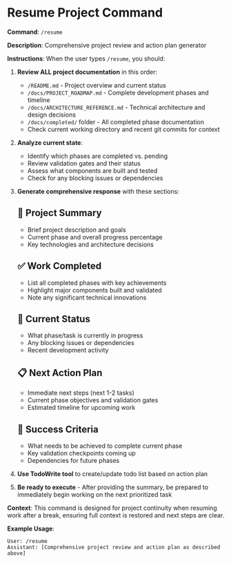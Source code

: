 # Resume Project Command

**Command**: `/resume`

**Description**: Comprehensive project review and action plan generator

**Instructions**:
When the user types `/resume`, you should:

1. **Review ALL project documentation** in this order:
   - `/README.md` - Project overview and current status
   - `/docs/PROJECT_ROADMAP.md` - Complete development phases and timeline
   - `/docs/ARCHITECTURE_REFERENCE.md` - Technical architecture and design decisions
   - `/docs/completed/` folder - All completed phase documentation
   - Check current working directory and recent git commits for context

2. **Analyze current state**:
   - Identify which phases are completed vs. pending
   - Review validation gates and their status
   - Assess what components are built and tested
   - Check for any blocking issues or dependencies

3. **Generate comprehensive response** with these sections:
   
   ## 🎯 Project Summary
   - Brief project description and goals
   - Current phase and overall progress percentage
   - Key technologies and architecture decisions
   
   ## ✅ Work Completed
   - List all completed phases with key achievements
   - Highlight major components built and validated
   - Note any significant technical innovations
   
   ## 🚧 Current Status
   - What phase/task is currently in progress
   - Any blocking issues or dependencies
   - Recent development activity
   
   ## 📋 Next Action Plan
   - Immediate next steps (next 1-2 tasks)
   - Current phase objectives and validation gates
   - Estimated timeline for upcoming work
   
   ## 🎯 Success Criteria
   - What needs to be achieved to complete current phase
   - Key validation checkpoints coming up
   - Dependencies for future phases

4. **Use TodoWrite tool** to create/update todo list based on action plan

5. **Be ready to execute** - After providing the summary, be prepared to immediately begin working on the next prioritized task

**Context**: This command is designed for project continuity when resuming work after a break, ensuring full context is restored and next steps are clear.

**Example Usage**:
```
User: /resume
Assistant: [Comprehensive project review and action plan as described above]
```